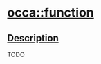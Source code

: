 <h1 id="occa::function">
 <a href="#/api/function" class="anchor">
   <span>occa::function</span>
  </a>
</h1>

<h2 id="description">
 <a href="#/api/function?id=description" class="anchor">
   <span>Description</span>
  </a>
</h2>

TODO